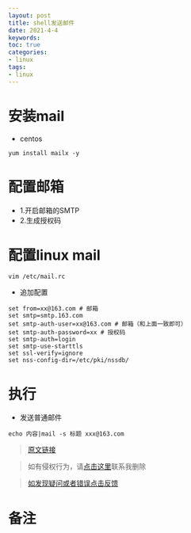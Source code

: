 ```yaml
---
layout: post
title: shell发送邮件
date: 2021-4-4
keywords:
toc: true
categories:
- linux
tags:
- linux
---
```


# 安装mail
- centos
```
yum install mailx -y
```

# 配置邮箱
- 1.开启邮箱的SMTP
- 2.生成授权码

# 配置linux mail
```
vim /etc/mail.rc
```
- 追加配置
```
set from=xx@163.com # 邮箱
set smtp=smtp.163.com
set smtp-auth-user=xx@163.com # 邮箱（和上面一致即可）
set smtp-auth-password=xx # 授权码
set smtp-auth=login
set smtp-use-starttls
set ssl-verify=ignore
set nss-config-dir=/etc/pki/nssdb/
```

# 执行
- 发送普通邮件
```
echo 内容|mail -s 标题 xxx@163.com
```

> [原文链接](https://coolshell.cn/articles/20533.html)

> 如有侵权行为，请[点击这里](https://github.com/cooper-q/MattMeng_hexo/issues)联系我删除

> [如发现疑问或者错误点击反馈](https://github.com/cooper-q/MattMeng_hexo/issues)

# 备注

